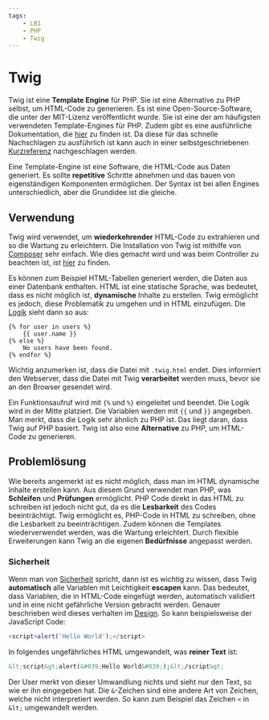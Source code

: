 ```yaml
---
tags:
    - LB1
    - PHP
    - Twig
---
```


# Twig

Twig ist eine **Template Engine** für PHP. Sie ist eine Alternative zu PHP selbst, um HTML-Code zu generieren. Es ist eine Open-Source-Software, die unter der MIT-Lizenz veröffentlicht wurde. Sie ist eine der am häufigsten verwendeten Template-Engines für PHP. Zudem gibt es eine ausführliche Dokumentation, die [hier](https://devdocs.io/twig~3/) zu finden ist. Da diese für das schnelle Nachschlagen zu ausführlich ist kann auch in einer selbstgeschriebenen [Kurzreferenz](../../PHP/Twig/Design.md) nachgeschlagen werden.

Eine Template-Engine ist eine Software, die HTML-Code aus Daten generiert. Es sollte **repetitive** Schritte abnehmen und das bauen von eigenständigen Komponenten ermöglichen. Der Syntax ist bei allen Engines unterschiedlich, aber die Grundidee ist die gleiche.

## Verwendung

Twig wird verwendet, um **wiederkehrender** HTML-Code zu extrahieren und so die Wartung zu erleichtern. Die Installation von Twig ist mithilfe von [Composer](https://getcomposer.org/) sehr einfach. Wie dies gemacht wird und was beim Controller zu beachten ist, ist [hier](../../PHP/Twig/Installation.md) zu finden.

Es können zum Beispiel HTML-Tabellen generiert werden, die Daten aus einer Datenbank enthalten. HTML ist eine statische Sprache, was bedeutet, dass es nicht möglich ist, **dynamische** Inhalte zu erstellen. Twig ermöglicht es jedoch, diese Problematik zu umgehen und in HTML einzufügen. Die [Logik](../../PHP/Twig/Logik.md) sieht dann so aus:

```twig
{% for user in users %}
    {{ user.name }}
{% else %}
    No users have been found.
{% endfor %}
```

Wichtig anzumerken ist, dass die Datei mit `.twig.html` endet. Dies informiert den Webserver, dass die Datei mit Twig **verarbeitet** werden muss, bevor sie an den Browser gesendet wird.

Ein Funktionsaufruf wird mit `{%` und `%}` eingeleitet und beendet. Die Logik wird in der Mitte platziert. Die Variablen werden mit `{{` und `}}` angegeben. Man merkt, dass die Logik sehr ähnlich zu PHP ist. Das liegt daran, dass Twig auf PHP basiert. Twig ist also eine **Alternative** zu PHP, um HTML-Code zu generieren.

## Problemlösung

Wie bereits angemerkt ist es nicht möglich, dass man im HTML dynamische Inhalte erstellen kann. Aus diesem Grund verwendet man PHP, was **Schleifen** und **Prüfungen** ermöglicht. PHP Code direkt in das HTML zu schreiben ist jedoch nicht gut, da es die **Lesbarkeit** des Codes beeinträchtigt. Twig ermöglicht es, PHP-Code in HTML zu schreiben, ohne die Lesbarkeit zu beeinträchtigen. Zudem können die Templates wiederverwendet werden, was die Wartung erleichtert. Durch flexible Erweiterungen kann Twig an die eigenen **Bedürfnisse** angepasst werden.

### Sicherheit

Wenn man von [Sicherheit](../../Appendix/Sicherheit.md) spricht, dann ist es wichtig zu wissen, dass Twig **automatisch** alle Variablen mit Leichtigkeit **escapen** kann. Das bedeutet, dass Variablen, die in HTML-Code eingefügt werden, automatisch validiert und in eine nicht gefährliche Version gebracht werden. Genauer beschrieben wird dieses verhalten im [Design](../../PHP/Twig/Design.md#escape). So kann beispielsweise der JavaScript Code:

```javascript
<script>alert('Hello World');</script>
```

In folgendes ungefährliches HTML umgewandelt, was **reiner Text** ist:

```html
&lt;script&gt;alert(&#039;Hello World&#039;);&lt;/script&gt;
```

Der User merkt von dieser Umwandlung nichts und sieht nur den Text, so wie er ihn eingegeben hat. Die `&`-Zeichen sind eine andere Art von Zeichen, welche nicht interpretiert werden. So kann zum Beispiel das Zeichen `<` in `&lt;` umgewandelt werden.
